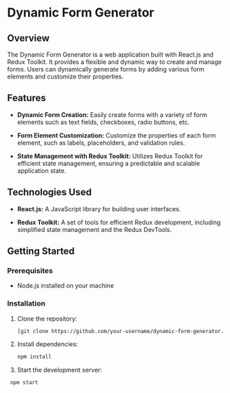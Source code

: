 # Dynamic Form Generator

## Overview

The Dynamic Form Generator is a web application built with React.js and Redux Toolkit. It provides a flexible and dynamic way to create and manage forms. Users can dynamically generate forms by adding various form elements and customize their properties.

## Features

- **Dynamic Form Creation:** Easily create forms with a variety of form elements such as text fields, checkboxes, radio buttons, etc.
  
- **Form Element Customization:** Customize the properties of each form element, such as labels, placeholders, and validation rules.

- **State Management with Redux Toolkit:** Utilizes Redux Toolkit for efficient state management, ensuring a predictable and scalable application state.

## Technologies Used

- **React.js:** A JavaScript library for building user interfaces.

- **Redux Toolkit:** A set of tools for efficient Redux development, including simplified state management and the Redux DevTools.

## Getting Started

### Prerequisites

- Node.js installed on your machine

### Installation

1. Clone the repository:

   ```bash
   [git clone https://github.com/your-username/dynamic-form-generator.git](https://github.com/Sankushe123/dynamic-form.git)

2. Install dependencies:
   ```bash
   npm install

3. Start the development server:
  ```bash
   npm start
